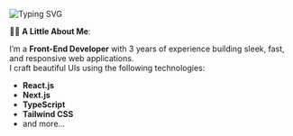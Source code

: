 ![Typing SVG](https://readme-typing-svg.herokuapp.com/?lines=Hi+there+👋%3BWelcome+to+my+profile!&size=25&color=3cf200)

👨‍💻 **A Little About Me**:

I’m a **Front-End Developer** with 3 years of experience building sleek, fast, and responsive web applications.  
I craft beautiful UIs using the following technologies:

- **React.js**
- **Next.js**
- **TypeScript**
- **Tailwind CSS**
- and more...




<!--
**Nabitha/Nabitha** is a ✨ _special_ ✨ repository because its `README.md` (this file) appears on your GitHub profile.

Here are some ideas to get you started:

- 🔭 I’m currently working on ...
- 🌱 I’m currently learning ...
- 👯 I’m looking to collaborate on ...
- 🤔 I’m looking for help with ...
- 💬 Ask me about ...
- 📫 How to reach me: ...
- 😄 Pronouns: ...
- ⚡ Fun fact: ...
-->
